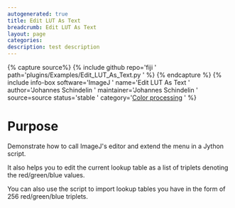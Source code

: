 ```yaml
---
autogenerated: true
title: Edit LUT As Text
breadcrumb: Edit LUT As Text
layout: page
categories: 
description: test description
---
```



{% capture source%}
{% include github repo='fiji ' path='plugins/Examples/Edit\_LUT\_As\_Text.py ' %}
{% endcapture %}
{% include info-box software='ImageJ ' name='Edit LUT As Text ' author='Johannes Schindelin ' maintainer='Johannes Schindelin ' source=source status='stable ' category='[Color processing](Category_Color_processing ) ' %}

# Purpose

Demonstrate how to call ImageJ's editor and extend the menu in a Jython script.

It also helps you to edit the current lookup table as a list of triplets denoting the red/green/blue values.

You can also use the script to import lookup tables you have in the form of 256 red/green/blue triplets.
